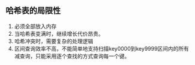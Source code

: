 ## 哈希表的局限性
1. 必须全部放入内存
2. 当哈希表变满时，继续增长代价昂贵。
3. 哈希冲突时，需要复杂的处理逻辑
4. 区间查询效率不高，不能简单地支持扫描key0000到key9999区间内的所有减查询，只能采用逐个查找的方式查询每一个键。
